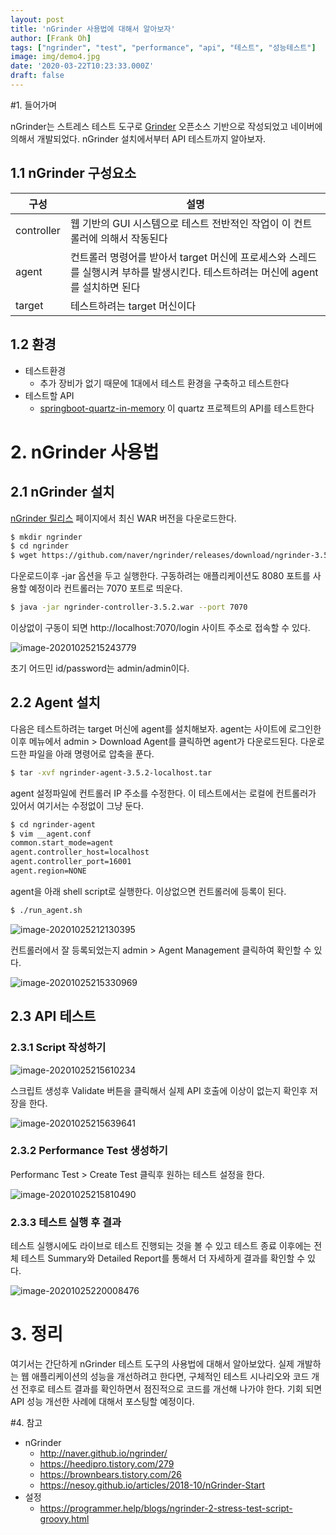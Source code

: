 ```yaml
---
layout: post
title: 'nGrinder 사용법에 대해서 알아보자'
author: [Frank Oh]
tags: ["ngrinder", "test", "performance", "api", "테스트", "성능테스트"]
image: img/demo4.jpg
date: '2020-03-22T10:23:33.000Z'
draft: false
---
```

#1. 들어가며

nGrinder는 스트레스 테스트 도구로 [Grinder](http://grinder.sourceforge.net/) 오픈소스 기반으로 작성되었고 네이버에 의해서 개발되었다. nGrinder 설치에서부터 API 테스트까지 알아보자. 

## 1.1 nGrinder 구성요소


| 구성       | 설명                                                         |
| ---------- | ------------------------------------------------------------ |
| controller | 웹 기반의 GUI 시스템으로 테스트 전반적인 작업이 이 컨트롤러에 의해서 작동된다 |
| agent      | 컨트롤러 명령어를 받아서 target 머신에 프로세스와 스레드를 실행시켜 부하를 발생시킨다. 테스트하려는 머신에 agent를 설치하면 된다 |
| target     | 테스트하려는 target 머신이다                                 |



## 1.2 환경

- 테스트환경
  - 추가 장비가 없기 때문에 1대에서 테스트 환경을 구축하고 테스트한다 
- 테스트할 API 
  - [springboot-quartz-in-memory](https://github.com/kenshin579/tutorials-java/tree/master/springboot-quartz-in-memory) 이 quartz 프로젝트의 API를 테스트한다

# 2. nGrinder 사용법

## 2.1 nGrinder 설치

[nGrinder 릴리스](https://github.com/naver/ngrinder/releases) 페이지에서 최신 WAR 버전을 다운로드한다. 

```bash
$ mkdir ngrinder
$ cd ngrinder
$ wget https://github.com/naver/ngrinder/releases/download/ngrinder-3.5.2-20200929/ngrinder-controller-3.5.2.war
```

다운로드이후  -jar 옵션을 두고 실행한다. 구동하려는 애플리케이션도 8080 포트를 사용할 예정이라 컨트롤러는 7070 포트로 띄운다. 

```bash
$ java -jar ngrinder-controller-3.5.2.war --port 7070
```

이상없이 구동이 되면 http://localhost:7070/login 사이트 주소로 접속할 수 있다. 

![image-20201025215243779](images/nGrinder-사용법에-대해서-알아보자/image-20201025215243779.png)

초기 어드민 id/password는 admin/admin이다. 

## 2.2 Agent 설치

다음은 테스트하려는 target 머신에 agent를 설치해보자. agent는 사이트에 로그인한 이후 메뉴에서 admin > Download Agent를 클릭하면 agent가 다운로드된다. 다운로드한 파일을 아래 명령어로 압축을 푼다. 

```bash
$ tar -xvf ngrinder-agent-3.5.2-localhost.tar
```

agent 설정파일에 컨트롤러 IP 주소를 수정한다. 이 테스트에서는 로컬에 컨트롤러가 있어서 여기서는 수정없이 그냥 둔다. 

```bash
$ cd ngrinder-agent
$ vim __agent.conf
common.start_mode=agent
agent.controller_host=localhost
agent.controller_port=16001
agent.region=NONE
```

agent을 아래 shell script로 실행한다. 이상없으면 컨트롤러에 등록이 된다. 

```bash
$ ./run_agent.sh
```

![image-20201025212130395](images/nGrinder-사용법에-대해서-알아보자/image-20201025212130395.png)

컨트롤러에서 잘 등록되었는지 admin > Agent Management 클릭하여 확인할 수 있다. 

![image-20201025215330969](images/nGrinder-사용법에-대해서-알아보자/image-20201025215330969.png)

## 2.3 API 테스트

### 2.3.1 Script 작성하기

![image-20201025215610234](images/nGrinder-사용법에-대해서-알아보자/image-20201025215610234.png)

스크립트 생성후 Validate 버튼을 클릭해서 실제 API 호출에 이상이 없는지 확인후 저장을 한다. 

![image-20201025215639641](images/nGrinder-사용법에-대해서-알아보자/image-20201025215639641.png)

### 2.3.2 Performance Test 생성하기

Performanc Test > Create Test 클릭후 원하는 테스트 설정을 한다. 

![image-20201025215810490](images/nGrinder-사용법에-대해서-알아보자/image-20201025215810490.png)

### 2.3.3 테스트 실행 후 결과

테스트 실행시에도 라이브로 테스트 진행되는 것을 볼 수 있고 테스트 종료 이후에는 전체 테스트 Summary와 Detailed Report를 통해서 더 자세하게 결과를 확인할 수 있다.

![image-20201025220008476](images/nGrinder-사용법에-대해서-알아보자/image-20201025220008476.png)

# 3. 정리

여기서는 간단하게 nGrinder 테스트 도구의 사용법에 대해서 알아보았다. 실제 개발하는 웹 애플리케이션의 성능을 개선하려고 한다면, 구체적인 테스트 시나리오와 코드 개선 전후로 테스트 결과를 확인하면서 점진적으로 코드를 개선해 나가야 한다. 기회 되면 API 성능 개선한 사례에 대해서 포스팅할 예정이다. 


#4. 참고

- nGrinder
	- http://naver.github.io/ngrinder/
  - https://heedipro.tistory.com/279
  - https://brownbears.tistory.com/26
  - https://nesoy.github.io/articles/2018-10/nGrinder-Start
- 설정
	- https://programmer.help/blogs/ngrinder-2-stress-test-script-groovy.html
